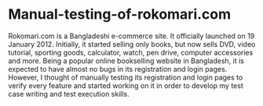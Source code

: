 # Manual-testing-of-rokomari.com
Rokomari.com is a Bangladeshi e-commerce site. It officially launched on 19 January 2012. Initially, it started selling only books, but now sells DVD, video tutorial, sporting goods, calculator, watch, pen drive, computer accessories and more. Being a popular online bookselling website in Bangladesh, it is expected to have almost no bugs in its registration and login pages. However, I thought of manually testing its registration and login pages to verify every feature and started working on it in order to develop my test case writing and test execution skills.
